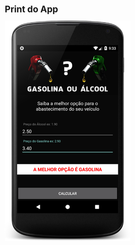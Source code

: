 # Print  do App

<img src="https://github.com/SergioDiniz/estudo_dev_android_27/blob/master/App_6_alcool_ou_gasolina/print_app.png?raw=true" width="400" alt="Alcool ou Gasolina">
